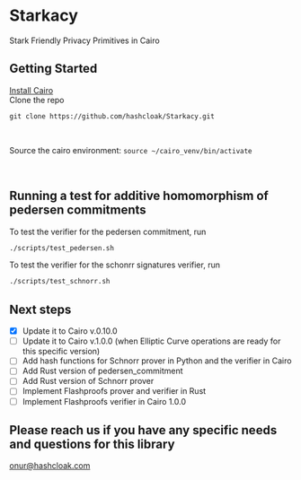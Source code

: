 # Starkacy
Stark Friendly Privacy Primitives in Cairo

## Getting Started
[Install Cairo](https://www.cairo-lang.org/docs/quickstart.html) <br/>
Clone the repo
```
git clone https://github.com/hashcloak/Starkacy.git 
```
<br/>

Source the cairo environment: `source ~/cairo_venv/bin/activate`

<br/>

## Running a test for additive homomorphism of pedersen commitments

To test the verifier for the pedersen commitment, run
```bash
./scripts/test_pedersen.sh
```
To test the verifier for the schonrr signatures verifier, run
```bash
./scripts/test_schnorr.sh
```

## Next steps
- [x] Update it to Cairo v.0.10.0
- [ ] Update it to Cairo v.1.0.0 (when Elliptic Curve operations are ready for this specific version)
- [ ] Add hash functions for Schnorr prover in Python and the verifier in Cairo
- [ ] Add Rust version of pedersen_commitment
- [ ] Add Rust version of Schnorr prover
- [ ] Implement Flashproofs prover and verifier in Rust
- [ ] Implement Flashproofs verifier in Cairo 1.0.0

## Please reach us if you have any specific needs and questions for this library
onur@hashcloak.com

